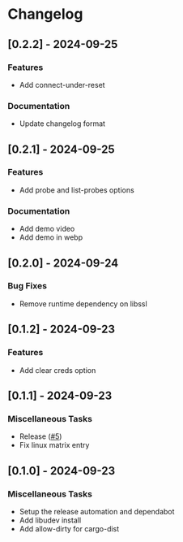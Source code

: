 # Changelog


## [0.2.2] - 2024-09-25

### Features

- Add connect-under-reset

### Documentation

- Update changelog format


## [0.2.1] - 2024-09-25

### Features

- Add probe and list-probes options

### Documentation

- Add demo video
- Add demo in webp

## [0.2.0] - 2024-09-24

### Bug Fixes

- Remove runtime dependency on libssl

## [0.1.2] - 2024-09-23

### Features

- Add clear creds option

<!-- generated by git-cliff -->

## [0.1.1] - 2024-09-23

### Miscellaneous Tasks

- Release ([#5](https://github.com/manakjiri/quick-flash/pull/5))
- Fix linux matrix entry

<!-- generated by git-cliff -->

## [0.1.0] - 2024-09-23

### Miscellaneous Tasks

- Setup the release automation and dependabot
- Add libudev install
- Add allow-dirty for cargo-dist

<!-- generated by git-cliff -->
